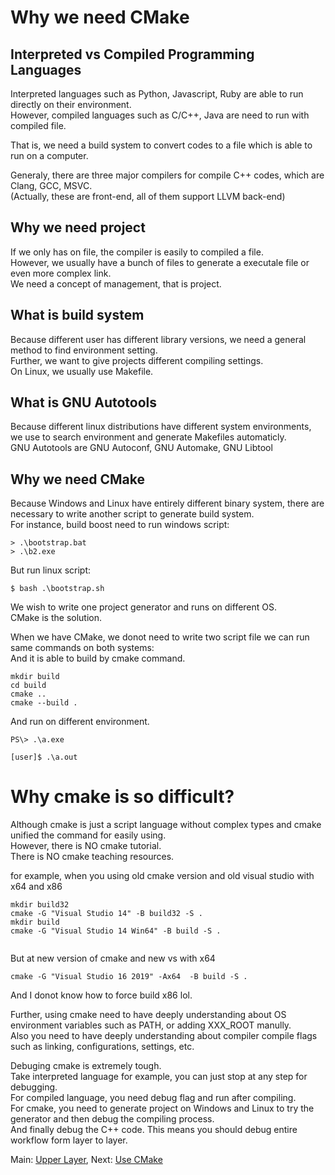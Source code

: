 # Why we need CMake

## Interpreted vs Compiled Programming Languages
Interpreted languages such as Python, Javascript, Ruby are able to run directly on their environment.  
However, compiled languages such as C/C++, Java are need to run with compiled file.  

That is, we need a build system to convert codes to a file which is able to run on a computer.  

Generaly, there are three major compilers for compile C++ codes, which are Clang, GCC, MSVC.  
(Actually, these are front-end, all of them support LLVM back-end)  

## Why we need project
If we only has on file, the compiler is easily to compiled a file.  
However, we usually have a bunch of files to generate a executale file or even more complex link.  
We need a concept of management, that is project.  

## What is build system
Because different user has different library versions, we need a general method to find environment setting.  
Further, we want to give projects different compiling settings.  
On Linux, we usually use Makefile.  

## What is GNU Autotools
Because different linux distributions have different system environments, we use to search environment and generate Makefiles automaticly.  
GNU Autotools are GNU Autoconf, GNU Automake, GNU Libtool

## Why we need CMake
Because Windows and Linux have entirely different binary system, there are necessary to write another script to generate build system.  
For instance, build boost need to run windows script:
```
> .\bootstrap.bat  
> .\b2.exe  
```
But run linux script:
```
$ bash .\bootstrap.sh
```

We wish to write one project generator and runs on different OS.  
CMake is the solution.  

When we have CMake, we donot need to write two script file we can run same commands on both systems:  
And it is able to build by cmake command.  
```
mkdir build
cd build
cmake ..
cmake --build . 
```

And run on different environment.  
```
PS\> .\a.exe
```

```
[user]$ .\a.out
```

# Why cmake is so difficult?
Although cmake is just a script language without complex types and cmake unified the command for easily using.  
However, there is NO cmake tutorial.  
There is NO cmake teaching resources.  

for example, when you using old cmake version and old visual studio with x64 and x86
```
mkdir build32
cmake -G "Visual Studio 14" -B build32 -S .
mkdir build
cmake -G "Visual Studio 14 Win64" -B build -S .


```
But at new version of cmake and new vs  with x64
```
cmake -G "Visual Studio 16 2019" -Ax64  -B build -S .

```
And I donot know how to force build x86 lol.


Further, using cmake need to have deeply understanding about OS environment variables such as PATH, or adding XXX_ROOT manully.  
Also you need to have deeply understanding about compiler compile flags such as linking, configurations, settings, etc.  

Debuging cmake is extremely tough.  
Take interpreted language for example, you can just stop at any step for debugging.  
For compiled language, you need debug flag and run after compiling.  
For cmake, you need to generate project on Windows and Linux to try the generator and then debug the compiling process.  
And finally debug the C++ code. This means you should debug entire workflow form layer to layer.  


Main: [Upper Layer](../), 
Next: [Use CMake](../1.%20Use/)
